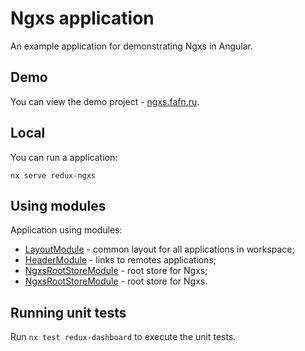 # Ngxs application

An example application for demonstrating Ngxs in Angular.

## Demo

You can view the demo project - [ngxs.fafn.ru](https://ngxs.fafn.ru).

## Local

You can run a application:

```shell
nx serve redux-ngxs
```

## Using modules

Application using modules:

- [LayoutModule](../../../libs/ui/layout/README.md) - common layout for all applications in workspace;
- [HeaderModule](../../../libs/redux/ui/header/README.md) - links to remotes applications;
- [NgxsRootStoreModule](../../../libs/redux/ngxs/store/root/README.md) - root store for Ngxs;
- [NgxsRootStoreModule](../../../libs/redux/ngxs/store/root/README.md) - root store for Ngxs.

## Running unit tests

Run `nx test redux-dashboard` to execute the unit tests.
